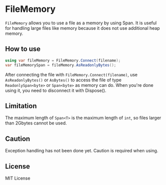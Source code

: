 # FileMemory
`FileMemory` allows you to use a file as a memory by using Span<byte>. It is useful for handling large files like memory because it does not use additional heap memory.

## How to use
```csharp
using var fileMemory = FileMemory.Connect(filename);
var fileMemorySpan = fileMemory.AsReadonlyBytes();
```
After connecting the file with `FileMemory.Connect(filename)`, use `AsReadonlyBytes()` or `AsBytes()` to access the file of type `ReadonlySpan<byte>` or `Span<byte>` as memory can do. When you're done using it, you need to disconnect it with Dispose().

## Limitation
The maximum length of `Span<T>` is the maximum length of `int`, so files larger than 2Gbytes cannot be used. 

## Caution
Exception handling has not been done yet. Caution is required when using. 

## License
MIT License
